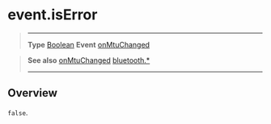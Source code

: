 # event.isError

> --------------------- ------------------------------------------------------------------------------------------
> __Type__              [Boolean](https://docs.coronalabs.com/api/type/Boolean.html)
> __Event__             [onMtuChanged](/plugin/bluetooth/type/Server/event/onMtuChanged/)


> __See also__          [onMtuChanged](/plugin/bluetooth/type/Server/event/onMtuChanged/)
>						[bluetooth.*](/plugin/bluetooth/)
> --------------------- ------------------------------------------------------------------------------------------

## Overview

`false`.